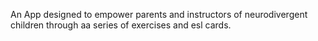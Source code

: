 
An App designed to empower parents and instructors of neurodivergent children through aa series of exercises and esl cards.

